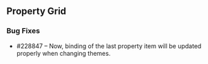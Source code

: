 ## Property Grid

### Bug Fixes

* \#228847 – Now, binding of the last property item will be updated properly when changing themes.